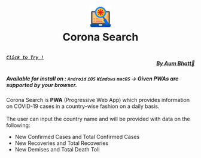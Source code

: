 # <p align = "center"><img width = "60px" src ="https://github.com/AumBhatt/Corona_Search/blob/master/images/newCovidIcon192.png"><br>Corona Search</p>
##### <p><div align = "left">[`Click to Try !`](https://aumbhatt.github.io/Corona_Search/)</div><div align = "right"> [By Aum Bhatt🔗](https://github.com/AumBhatt) </div></p>
##### Available for install on : `Android` `iOS` `Windows` `macOS` → Given PWAs are supported by your browser.
Corona Search is **PWA** (Progressive Web App) which provides information on COVID-19 cases in a country-wise fashion on a daily basis.<br><br>
The user can input the country name and will be provided with data on the following:
- New Confirmed Cases and Total Confirmed Cases
- New Recoveries and Total Recoveries
- New Demises and Total Death Toll
